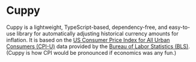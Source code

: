 # Cuppy

Cuppy is a lightweight, TypeScript-based, dependency-free, and easy-to-use library for automatically adjusting historical currency amounts for inflation. It is based on the [US Consumer Price Index for All Urban Consumers (CPI-U)](https://www.bls.gov/cpi/) data provided by the [Bureau of Labor Statistics (BLS)](https://www.bls.gov/). (Cuppy is how CPI would be pronounced if economics was any fun.)
